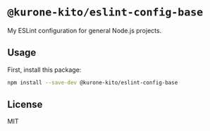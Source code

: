 # `@kurone-kito/eslint-config-base`

My ESLint configuration for general Node.js projects.

## Usage

First, install this package:

```sh
npm install --save-dev @kurone-kito/eslint-config-base
```

## License

MIT
